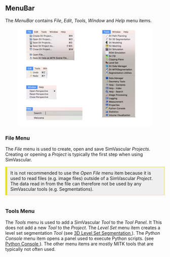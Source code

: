 <h2 id="gui_menubar"> MenuBar </h2>

The <i>MenuBar</i> contains _File_, _Edit_, _Tools_, _Window_ and _Help_ menu items. 

<figure>
  <img class="svImg svImgMd"  src="documentation/quickguide/gui/images/menus.png"> 
  <figcaption class="svCaption" ></figcaption>
</figure>


<h3 id="gui_menubar_file"> File Menu </h3>

The _File_ menu is used to create, open and save SimVascular _Projects_. Creating or opening a _Project_ is typically the first
step when using SimVascular.

<div style="background-color: #F0F0F0; padding: 10px; border: 1px solid #e6e600; border-left: 6px solid #e6e600">
It is not recommended to use the <i>Open File</i> menu item because it is used to read files (e.g. image files) outside of 
a SimVascular <i>Project</i>. The data read in from the file can therefore not be used by any SimVascular tools (e.g. Segmentations). 
</div>
<br>


<h3 id="gui_menubar_tools"> Tools Menu </h3>

The _Tools_ menu is used to add a SimVascular <i>Tool</i> to the <i>Tool Panel</i>. It This does not add a new <i>Tool</i> 
to the <i>Project</i>. The <i>Level Set</i> menu item creates a level set segmentation <i>Tool</i> 
(see <a href="http://simvascular.github.io/docsModelGuide.html#modeling3DSeg"> 3D Level Set Segmentation </a>). 
The <i>Python Console</i> menu item opens a panel used to execute Python scripts. 
(see <a href="http://simvascular.github.io/docsPythonInterface.html#console"> Python Console </a>). 
The other menu items are mostly MITK tools that are typically not often used. 
